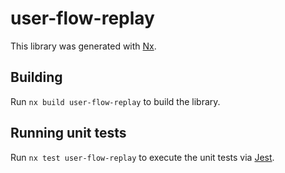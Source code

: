 # user-flow-replay

This library was generated with [Nx](https://nx.dev).

## Building

Run `nx build user-flow-replay` to build the library.

## Running unit tests

Run `nx test user-flow-replay` to execute the unit tests via [Jest](https://jestjs.io).
